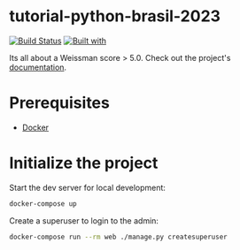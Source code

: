 # tutorial-python-brasil-2023

[![Build Status](https://travis-ci.org/vbmendes/tutorial-python-brasil-2023.svg?branch=master)](https://travis-ci.org/vbmendes/tutorial-python-brasil-2023)
[![Built with](https://img.shields.io/badge/Built_with-Cookiecutter_Django_Rest-F7B633.svg)](https://github.com/agconti/cookiecutter-django-rest)

Its all about a Weissman score > 5.0. Check out the project's [documentation](http://vbmendes.github.io/tutorial-python-brasil-2023/).

# Prerequisites

- [Docker](https://docs.docker.com/docker-for-mac/install/)

# Initialize the project

Start the dev server for local development:

```bash
docker-compose up
```

Create a superuser to login to the admin:

```bash
docker-compose run --rm web ./manage.py createsuperuser
```
